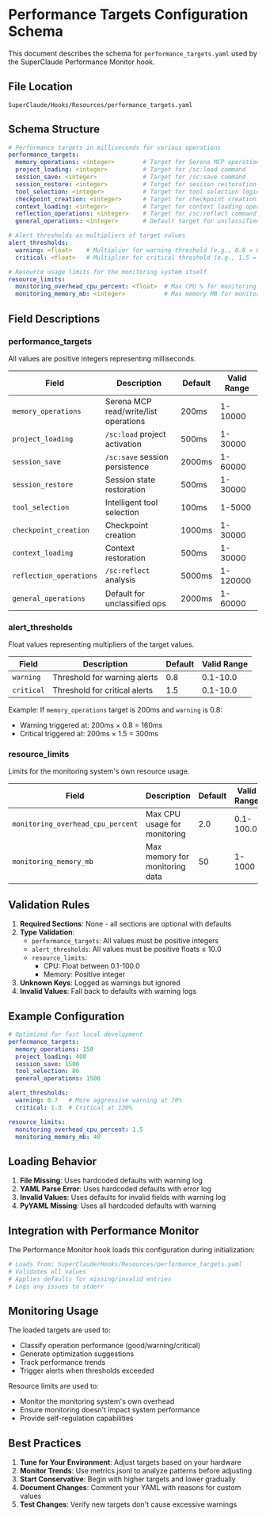 # Performance Targets Configuration Schema

This document describes the schema for `performance_targets.yaml` used by the SuperClaude Performance Monitor hook.

## File Location

```
SuperClaude/Hooks/Resources/performance_targets.yaml
```

## Schema Structure

```yaml
# Performance targets in milliseconds for various operations
performance_targets:
  memory_operations: <integer>        # Target for Serena MCP operations
  project_loading: <integer>          # Target for /sc:load command
  session_save: <integer>             # Target for /sc:save command
  session_restore: <integer>          # Target for session restoration
  tool_selection: <integer>           # Target for tool selection logic
  checkpoint_creation: <integer>      # Target for checkpoint creation
  context_loading: <integer>          # Target for context loading operations
  reflection_operations: <integer>    # Target for /sc:reflect command
  general_operations: <integer>       # Default target for unclassified operations

# Alert thresholds as multipliers of target values
alert_thresholds:
  warning: <float>    # Multiplier for warning threshold (e.g., 0.8 = 80% of target)
  critical: <float>   # Multiplier for critical threshold (e.g., 1.5 = 150% of target)

# Resource usage limits for the monitoring system itself
resource_limits:
  monitoring_overhead_cpu_percent: <float>  # Max CPU % for monitoring
  monitoring_memory_mb: <integer>           # Max memory MB for monitoring
```

## Field Descriptions

### performance_targets

All values are positive integers representing milliseconds.

| Field | Description | Default | Valid Range |
|-------|-------------|---------|-------------|
| `memory_operations` | Serena MCP read/write/list operations | 200ms | 1-10000 |
| `project_loading` | `/sc:load` project activation | 500ms | 1-30000 |
| `session_save` | `/sc:save` session persistence | 2000ms | 1-60000 |
| `session_restore` | Session state restoration | 500ms | 1-30000 |
| `tool_selection` | Intelligent tool selection | 100ms | 1-5000 |
| `checkpoint_creation` | Checkpoint creation | 1000ms | 1-30000 |
| `context_loading` | Context restoration | 500ms | 1-30000 |
| `reflection_operations` | `/sc:reflect` analysis | 5000ms | 1-120000 |
| `general_operations` | Default for unclassified ops | 2000ms | 1-60000 |

### alert_thresholds

Float values representing multipliers of the target values.

| Field | Description | Default | Valid Range |
|-------|-------------|---------|-------------|
| `warning` | Threshold for warning alerts | 0.8 | 0.1-10.0 |
| `critical` | Threshold for critical alerts | 1.5 | 0.1-10.0 |

Example: If `memory_operations` target is 200ms and `warning` is 0.8:
- Warning triggered at: 200ms × 0.8 = 160ms
- Critical triggered at: 200ms × 1.5 = 300ms

### resource_limits

Limits for the monitoring system's own resource usage.

| Field | Description | Default | Valid Range |
|-------|-------------|---------|-------------|
| `monitoring_overhead_cpu_percent` | Max CPU usage for monitoring | 2.0 | 0.1-100.0 |
| `monitoring_memory_mb` | Max memory for monitoring data | 50 | 1-1000 |

## Validation Rules

1. **Required Sections**: None - all sections are optional with defaults
2. **Type Validation**:
   - `performance_targets`: All values must be positive integers
   - `alert_thresholds`: All values must be positive floats ≤ 10.0
   - `resource_limits`: 
     - CPU: Float between 0.1-100.0
     - Memory: Positive integer
3. **Unknown Keys**: Logged as warnings but ignored
4. **Invalid Values**: Fall back to defaults with warning logs

## Example Configuration

```yaml
# Optimized for fast local development
performance_targets:
  memory_operations: 150
  project_loading: 400
  session_save: 1500
  tool_selection: 80
  general_operations: 1500

alert_thresholds:
  warning: 0.7   # More aggressive warning at 70%
  critical: 1.3  # Critical at 130%

resource_limits:
  monitoring_overhead_cpu_percent: 1.5
  monitoring_memory_mb: 40
```

## Loading Behavior

1. **File Missing**: Uses hardcoded defaults with warning log
2. **YAML Parse Error**: Uses hardcoded defaults with error log
3. **Invalid Values**: Uses defaults for invalid fields with warning log
4. **PyYAML Missing**: Uses all hardcoded defaults with warning

## Integration with Performance Monitor

The Performance Monitor hook loads this configuration during initialization:

```python
# Loads from: SuperClaude/Hooks/Resources/performance_targets.yaml
# Validates all values
# Applies defaults for missing/invalid entries
# Logs any issues to stderr
```

## Monitoring Usage

The loaded targets are used to:
- Classify operation performance (good/warning/critical)
- Generate optimization suggestions
- Track performance trends
- Trigger alerts when thresholds exceeded

Resource limits are used to:
- Monitor the monitoring system's own overhead
- Ensure monitoring doesn't impact system performance
- Provide self-regulation capabilities

## Best Practices

1. **Tune for Your Environment**: Adjust targets based on your hardware
2. **Monitor Trends**: Use metrics.jsonl to analyze patterns before adjusting
3. **Start Conservative**: Begin with higher targets and lower gradually
4. **Document Changes**: Comment your YAML with reasons for custom values
5. **Test Changes**: Verify new targets don't cause excessive warnings